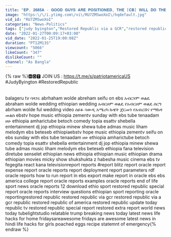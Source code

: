 ```yaml
---
title: "𝐄𝐏. 𝟐𝟔𝟖𝟓𝐀 - 𝐆𝐎𝐎𝐃 𝐆𝐔𝐘𝐒 𝐀𝐑𝐄 𝐏𝐎𝐒𝐈𝐓𝐈𝐎𝐍𝐄𝐃, 𝐓𝐇𝐄 [𝐂𝐁] 𝐖𝐈𝐋𝐋 𝐃𝐎 𝐓𝐇𝐄 𝐑𝐄𝐒𝐓 - | as bangla"
image: "https:\/\/i.ytimg.com\/vi\/RU7ZMSwoXoI\/hqdefault.jpg"
vid_id: "RU7ZMSwoXoI"
categories: "News-Politics"
tags: ["judy byington","Restored Republic via a GCR","restored republic"]
date: "2022-01-27T00:09:17+03:00"
vid_date: "2022-01-25T19:00:08Z"
duration: "PT12M13S"
viewcount: "5066"
likeCount: "347"
dislikeCount: ""
channel: "As Bangla"
---
```

{% raw %}🅷🅾️🆃 JOIN US : <a rel="nofollow" target="blank" href="https://t.me/s/patriotamericaUS">https://t.me/s/patriotamericaUS</a><br />#JudyByington #RestoredRepublic<br /><br /><br />balageru tv ባላገሩ abrhaham wolde abreham seifu on ebs አብርሃም ወልዴ abraham wolde wedding ethiopian wedding አብርሀም ወልዴ የአብርሀም ወልዴ ሰርግ abrham wolde ful wedding video ሰይፉ ሳውዲ አሜሪካ ኩዌት ጀርመን የአብረሽና የማክዳ መልስ ebstv hope music ethiopia zementv sunday with ebs tube tenaadam ሀሁ ethiopia amharictube betoch comedy topia esattv shebella entertainment dj jop ethiopia minew shewa tube admas music liham melodym ebs beteseb ethiopiaebstv hope music ethiopia zementv seifu on ebs sunday with ebs tube tenaadam ሀሁ ethiopia amharictube betoch comedy topia esattv shebella entertainment dj jop ethiopia minew shewa tube admas music liham melodym ebs beteseb ethiopia fana television diretube senselet ethiopian news ethiopia ethiopian music ethiopian drama ethiopian movies micky show shukshukta z habesha music cinema ebs tv fegegita react kana televisionreport reports #report blitz report oracle report expense report oracle reports report deployment report parameters rdf oracle reports how to run report in ebs export make report in oracle ebs ebs america college report oracle reports examples oracle reports end of life sport news oracle reports 12 download ethio sport restored republic special report oracle reports interview questions ethiopian sport reporting oracle reportingrestored republic restored republic via gcr restored republic via a gcr republic restored republic of america restored republic update today republic tv restored republic special report restored extra report world news today tubelightstudio relatable trump breaking news today latest news life hacks for home fridaysareawesome fridays are awesome latest news in hindi life hacks for girls poached eggs recipe statemnt of emergency{% endraw %}
